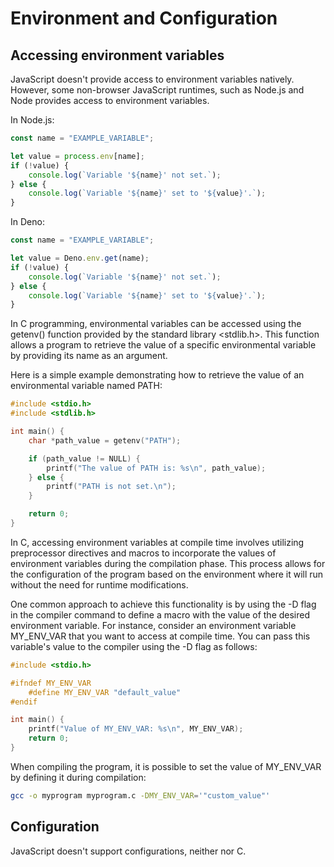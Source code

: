 # Environment and Configuration

## Accessing environment variables

JavaScript doesn't provide access to environment variables natively. However, some non-browser JavaScript runtimes, such as Node.js and Node provides access to environment variables.

In Node.js:

```js
const name = "EXAMPLE_VARIABLE";

let value = process.env[name];
if (!value) {
    console.log(`Variable '${name}' not set.`);
} else {
    console.log(`Variable '${name}' set to '${value}'.`);
}
```
In Deno:

```js
const name = "EXAMPLE_VARIABLE";

let value = Deno.env.get(name);
if (!value) {
    console.log(`Variable '${name}' not set.`);
} else {
    console.log(`Variable '${name}' set to '${value}'.`);
}
```

In C programming, environmental variables can be accessed using the getenv() function provided by the standard library <stdlib.h>. This function allows a program to retrieve the value of a specific environmental variable by providing its name as an argument.

Here is a simple example demonstrating how to retrieve the value of an environmental variable named PATH:

```c
#include <stdio.h>
#include <stdlib.h>

int main() {
    char *path_value = getenv("PATH");

    if (path_value != NULL) {
        printf("The value of PATH is: %s\n", path_value);
    } else {
        printf("PATH is not set.\n");
    }

    return 0;
}
```

In C, accessing environment variables at compile time involves utilizing preprocessor directives and macros to incorporate the values of environment variables during the compilation phase. This process allows for the configuration of the program based on the environment where it will run without the need for runtime modifications.

One common approach to achieve this functionality is by using the -D flag in the compiler command to define a macro with the value of the desired environment variable. For instance, consider an environment variable MY_ENV_VAR that you want to access at compile time. You can pass this variable's value to the compiler using the -D flag as follows:

```c
#include <stdio.h>

#ifndef MY_ENV_VAR
    #define MY_ENV_VAR "default_value"
#endif

int main() {
    printf("Value of MY_ENV_VAR: %s\n", MY_ENV_VAR);
    return 0;
}
```
When compiling the program, it is possible to set the value of MY_ENV_VAR by defining it during compilation:

```bash
gcc -o myprogram myprogram.c -DMY_ENV_VAR='"custom_value"'
```

## Configuration

JavaScript doesn't support configurations, neither nor C.